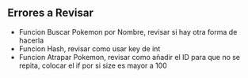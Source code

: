Errores a Revisar
-

- Funcion Buscar Pokemon por Nombre, revisar si hay otra forma de hacerla
- Funcion Hash, revisar como usar key de int 
- Funcion Atrapar Pokemon, revisar como añadir el ID para que no se repita, colocar el if por si size es mayor a 100
